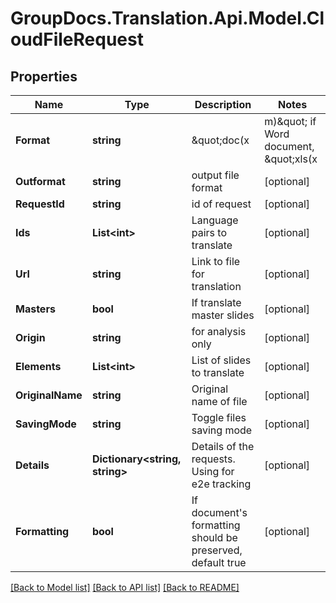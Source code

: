 # GroupDocs.Translation.Api.Model.CloudFileRequest

## Properties

Name | Type | Description | Notes
------------ | ------------- | ------------- | -------------
**Format** | **string** | \&quot;doc(x|m)\&quot; if Word document, \&quot;xls(x|m)\&quot; if Excel workbook | [optional] 
**Outformat** | **string** | output file format | [optional] 
**RequestId** | **string** | id of request | [optional] 
**Ids** | **List&lt;int&gt;** | Language pairs to translate | [optional] 
**Url** | **string** | Link to file for translation | [optional] 
**Masters** | **bool** | If translate master slides | [optional] 
**Origin** | **string** | for analysis only | [optional] 
**Elements** | **List&lt;int&gt;** | List of slides to translate | [optional] 
**OriginalName** | **string** | Original name of file | [optional] 
**SavingMode** | **string** | Toggle files saving mode | [optional] 
**Details** | **Dictionary&lt;string, string&gt;** | Details of the requests. Using for e2e tracking | [optional] 
**Formatting** | **bool** | If document&#39;s formatting should be preserved, default true | [optional] 

[[Back to Model list]](../README.md#documentation-for-models) [[Back to API list]](../README.md#documentation-for-api-endpoints) [[Back to README]](../README.md)

